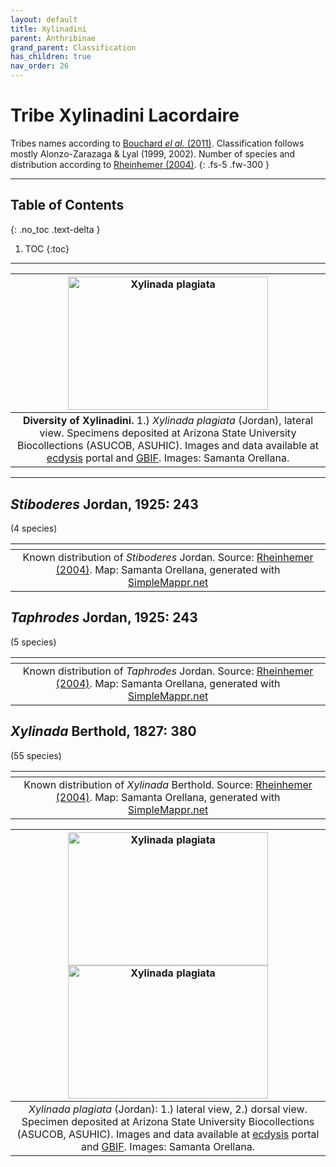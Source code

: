 ```yaml
---
layout: default
title: Xylinadini
parent: Anthribinae
grand_parent: Classification
has_children: true
nav_order: 26
---
```


# Tribe Xylinadini Lacordaire

Tribes names according to [Bouchard _el al._ (2011)](https://zookeys.pensoft.net/articles.php?id=4001). Classification follows mostly Alonzo-Zarazaga & Lyal (1999, 2002). Number of species and distribution according to [Rheinhemer (2004)](https://www.zobodat.at/pdf/Mitt-Ent-Ver-Stuttgart_39_2004_0001-0244.pdf).
{: .fs-5 .fw-300 }

---

## Table of Contents
{: .no_toc .text-delta }

1. TOC
{:toc}

---

| [<img src="https://serv.biokic.asu.edu/imglib/ecdysis/ASU_ASUCOB/ASUCOB0015/ASUCOB0015432_lateral_edited_1613447439.jpg" alt="Xylinada plagiata" width="320" height="213.4">](https://serv.biokic.asu.edu/ecdysis/collections/individual/index.php?occid=656764) | 
|:--:| 
|**Diversity of Xylinadini.** 1.) *Xylinada plagiata* (Jordan), lateral view. Specimens deposited at Arizona State University Biocollections (ASUCOB, ASUHIC). Images and data available at [ecdysis](https://serv.biokic.asu.edu/ecdysis/index.php) portal and [GBIF](gbif.org). Images: Samanta Orellana.|

---

## _Stiboderes_ Jordan, 1925: 243
(4 species)

|<img src="https://www.simplemappr.net/map/19009" alt="" />| 
|:--:| 
|Known distribution of _Stiboderes_ Jordan. Source: [Rheinhemer (2004)](https://www.zobodat.at/pdf/Mitt-Ent-Ver-Stuttgart_39_2004_0001-0244.pdf). Map: Samanta Orellana, generated with [SimpleMappr.net](https://www.simplemappr.net/) |

## _Taphrodes_ Jordan, 1925: 243
(5 species)

|<img src="https://www.simplemappr.net/map/19008" alt="" />| 
|:--:| 
|Known distribution of _Taphrodes_ Jordan. Source: [Rheinhemer (2004)](https://www.zobodat.at/pdf/Mitt-Ent-Ver-Stuttgart_39_2004_0001-0244.pdf). Map: Samanta Orellana, generated with [SimpleMappr.net](https://www.simplemappr.net/) |


## _Xylinada_ Berthold, 1827: 380
(55 species)

|<img src="https://www.simplemappr.net/map/19007" alt="" />| 
|:--:| 
|Known distribution of _Xylinada_ Berthold. Source: [Rheinhemer (2004)](https://www.zobodat.at/pdf/Mitt-Ent-Ver-Stuttgart_39_2004_0001-0244.pdf). Map: Samanta Orellana, generated with [SimpleMappr.net](https://www.simplemappr.net/) |

| [<img src="https://serv.biokic.asu.edu/imglib/ecdysis/ASU_ASUCOB/ASUCOB0015/ASUCOB0015432_lateral_edited_1613447439.jpg" alt="Xylinada plagiata" width="320" height="213.4">](https://serv.biokic.asu.edu/ecdysis/collections/individual/index.php?occid=656764) [<img src="https://serv.biokic.asu.edu/imglib/ecdysis/ASU_ASUCOB/ASUCOB0015/ASUCOB0015432_dorsal_edited_1613583847.jpg" alt="Xylinada plagiata" width="320" height="213.4">](https://serv.biokic.asu.edu/ecdysis/collections/individual/index.php?occid=656764) | 
|:--:| 
|_Xylinada plagiata_ (Jordan): 1.) lateral view, 2.) dorsal view. Specimen deposited at Arizona State University Biocollections (ASUCOB, ASUHIC). Images and data available at [ecdysis](https://serv.biokic.asu.edu/ecdysis/index.php) portal and [GBIF](gbif.org). Images: Samanta Orellana.|
